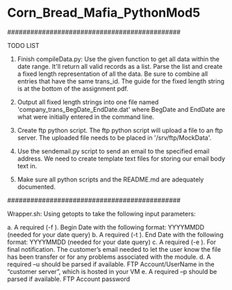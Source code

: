 # Corn_Bread_Mafia_PythonMod5


#############################################

TODO LIST

1. Finish compileData.py: Use the given function to get all data within the date range. It'll return all valid records as a list. Parse the list and create a fixed length representation of all the data. Be sure to combine all entries that have the same trans\_id. The guide for the fixed length string is at the bottom of the assignment pdf. 

2. Output all fixed length strings into one file named 'company\_trans\_BegDate\_EndDate.dat' where BegDate and EndDate are what were initially entered in the command line.

3. Create ftp python script. The ftp python script will upload a file to an ftp server. The uploaded file needs to be placed in '/srv/ftp/MockData'.

4. Use the sendemail.py script to send an email to the specified email address. We need to create template text files for storing our email body text in. 

5. Make sure all python scripts and the README.md are adequately documented. 

#############################################


Wrapper.sh:
  Using getopts to take the following input parameters:

  a. A required (-f <BegDate>). Begin Date with the following format: YYYYMMDD
  (needed for your date query)
  b. A required (-t <EndDate>). End Date with the following format: YYYYMMDD
  (needed for your date query)
  c. A required (-e <email>). For final notification. The customer’s email needed to let
  the user know the file has been transfer or for any problems associated with the
  module.
  d. A required –u <user> should be parsed if available. FTP Account/UserName in
  the “customer server”, which is hosted in your VM
  e. A required –p <passwd> should be parsed if available. FTP Account password
